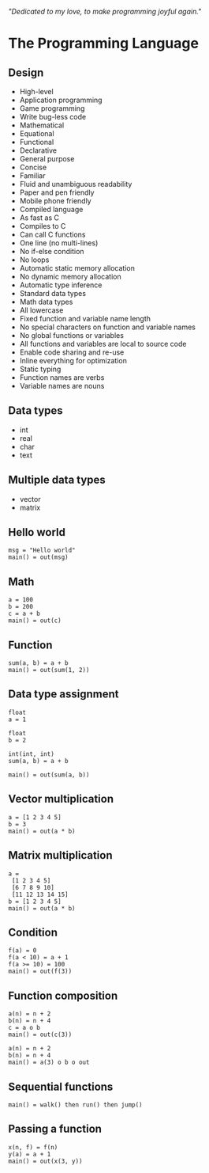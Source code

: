 _"Dedicated to my love, to make programming joyful again."_

# The Programming Language

## Design

* High-level
* Application programming
* Game programming
* Write bug-less code
* Mathematical
* Equational
* Functional
* Declarative
* General purpose
* Concise
* Familiar
* Fluid and unambiguous readability
* Paper and pen friendly
* Mobile phone friendly
* Compiled language
* As fast as C
* Compiles to C
* Can call C functions
* One line (no multi-lines)
* No if-else condition
* No loops
* Automatic static memory allocation
* No dynamic memory allocation
* Automatic type inference
* Standard data types
* Math data types
* All lowercase
* Fixed function and variable name length
* No special characters on function and variable names
* No global functions or variables
* All functions and variables are local to source code
* Enable code sharing and re-use
* Inline everything for optimization
* Static typing
* Function names are verbs
* Variable names are nouns

## Data types

* int
* real
* char
* text

## Multiple data types

* vector
* matrix

## Hello world

```
msg = "Hello world"
main() = out(msg)
```

## Math

```
a = 100
b = 200
c = a + b
main() = out(c)
```

## Function

```
sum(a, b) = a + b
main() = out(sum(1, 2))
```

## Data type assignment

```
float
a = 1

float
b = 2

int(int, int)
sum(a, b) = a + b

main() = out(sum(a, b))
```

## Vector multiplication

```
a = [1 2 3 4 5]
b = 3
main() = out(a * b)
```

## Matrix multiplication

```
a = 
 [1 2 3 4 5]
 [6 7 8 9 10]
 [11 12 13 14 15]
b = [1 2 3 4 5]
main() = out(a * b)
```

## Condition

```
f(a) = 0
f(a < 10) = a + 1
f(a >= 10) = 100
main() = out(f(3))
```

## Function composition

```
a(n) = n + 2
b(n) = n + 4
c = a o b
main() = out(c(3))
```

```
a(n) = n + 2
b(n) = n + 4
main() = a(3) o b o out
```

## Sequential functions

```
main() = walk() then run() then jump()
```

## Passing a function

```
x(n, f) = f(n)
y(a) = a + 1
main() = out(x(3, y))
```
